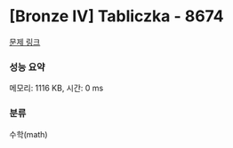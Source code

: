 # [Bronze IV] Tabliczka - 8674 

[문제 링크](https://www.acmicpc.net/problem/8674) 

### 성능 요약

메모리: 1116 KB, 시간: 0 ms

### 분류

수학(math)

